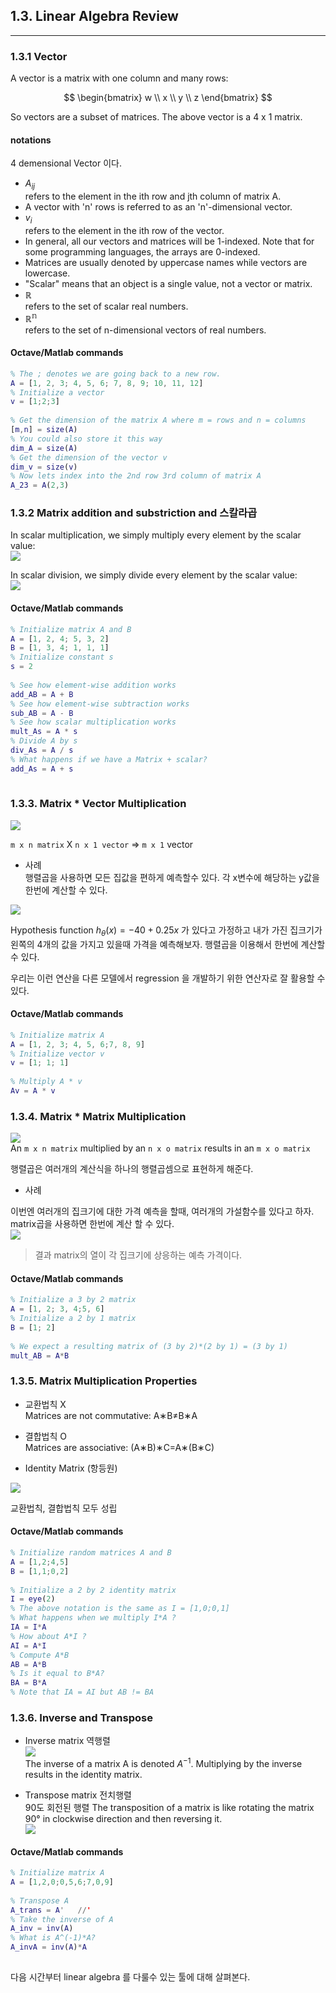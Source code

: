   
## 1.3. Linear Algebra Review    
---  
  
### 1.3.1 Vector    
  
A vector is a matrix with one column and many rows:    
  
$$  
\begin{bmatrix}    
w \\    
x \\    
y \\    
z    
\end{bmatrix}    
$$  
  
So vectors are a subset of matrices. The above vector is a 4 x 1 matrix.    
  
#### notations    
  
4 demensional Vector 이다.    
  
- $A_{ij}$    
refers to the element in the ith row and jth column of matrix A.    
- A vector with 'n' rows is referred to as an 'n'-dimensional vector.    
- $v_i$     
refers to the element in the ith row of the vector.    
- In general, all our vectors and matrices will be 1-indexed. Note that for some programming languages, the arrays are 0-indexed.    
- Matrices are usually denoted by uppercase names while vectors are lowercase.    
- "Scalar" means that an object is a single value, not a vector or matrix.    
- $\mathbb{R}$    
refers to the set of scalar real numbers.    
- $\mathbb{R^n}$    
refers to the set of n-dimensional vectors of real numbers.    
  
#### Octave/Matlab commands    
  
```matlab    
% The ; denotes we are going back to a new row.    
A = [1, 2, 3; 4, 5, 6; 7, 8, 9; 10, 11, 12]    
% Initialize a vector     
v = [1;2;3]     
    
% Get the dimension of the matrix A where m = rows and n = columns    
[m,n] = size(A)    
% You could also store it this way    
dim_A = size(A)    
% Get the dimension of the vector v     
dim_v = size(v)    
% Now lets index into the 2nd row 3rd column of matrix A    
A_23 = A(2,3)    
```  
  
### 1.3.2 Matrix addition and substriction and 스칼라곱    
  
In scalar multiplication, we simply multiply every element by the scalar value:    
![](img/scalar_mul.png)    
  
In scalar division, we simply divide every element by the scalar value:    
![](img/scalar_div.png)    
  
#### Octave/Matlab commands    
  
```matlab    
% Initialize matrix A and B     
A = [1, 2, 4; 5, 3, 2]    
B = [1, 3, 4; 1, 1, 1]    
% Initialize constant s     
s = 2    
    
% See how element-wise addition works    
add_AB = A + B     
% See how element-wise subtraction works    
sub_AB = A - B    
% See how scalar multiplication works    
mult_As = A * s    
% Divide A by s    
div_As = A / s    
% What happens if we have a Matrix + scalar?    
add_As = A + s    
    
```  
  
  
### 1.3.3. Matrix * Vector Multiplication    
  
![](img/matrix_mul.png)    
  
`m x n matrix` X `n x 1 vector` =>  `m x 1` vector    
  
- 사례     
행렬곱을 사용하면 모든 집값을 편하게 예측할수 있다.  각 x변수에 해당하는 y값을 한번에 계산할 수 있다.     
    
![](img/mat_mul_ex.png)    
  
Hypothesis function $h_\theta(x) = -40 + 0.25x$ 가 있다고 가정하고 내가 가진 집크기가 왼쪽의 4개의 값을 가지고 있을때 가격을 예측해보자. 행렬곱을 이용해서 한번에 계산할 수 있다.     
  
우리는 이런 연산을 다른 모델에서 regression 을 개발하기 위한 연산자로 잘 활용할 수 있다.     
  
  
#### Octave/Matlab commands    
  
```matlab    
% Initialize matrix A     
A = [1, 2, 3; 4, 5, 6;7, 8, 9]     
% Initialize vector v     
v = [1; 1; 1]     
    
% Multiply A * v    
Av = A * v    
```  
  
  
### 1.3.4. Matrix * Matrix Multiplication    
  
![](img/matrix_mul2.png)    
An `m x n matrix` multiplied by an `n x o matrix` results in an `m x o matrix`    
  
행렬곱은 여러개의 계산식을 하나의 행렬곱셈으로 표현하게 해준다.     
  
- 사례    
    
이번엔 여러개의 집크기에 대한 가격 예측을 할때, 여러개의 가설함수를 있다고 하자. matrix곱을 사용하면 한번에 계산 할 수 있다.     
![](img/mat_mul_ex2.png)    
> 결과 matrix의 열이 각 집크기에 상응하는 예측 가격이다.     
  
  
#### Octave/Matlab commands    
  
```matlab    
% Initialize a 3 by 2 matrix     
A = [1, 2; 3, 4;5, 6]    
% Initialize a 2 by 1 matrix     
B = [1; 2]     
    
% We expect a resulting matrix of (3 by 2)*(2 by 1) = (3 by 1)     
mult_AB = A*B    
```  
  
### 1.3.5. Matrix Multiplication Properties    
  
- 교환법칙 X    
Matrices are not commutative: A∗B≠B∗A    
- 결합법칙 O    
Matrices are associative: (A∗B)∗C=A∗(B∗C)    
    
- Identity Matrix (항등원)    
    
![](img/i_matrix.png)    
  
교환법칙, 결합법칙 모두 성립    
  
#### Octave/Matlab commands    
  
```matlab    
% Initialize random matrices A and B     
A = [1,2;4,5]    
B = [1,1;0,2]    
    
% Initialize a 2 by 2 identity matrix    
I = eye(2)    
% The above notation is the same as I = [1,0;0,1]    
% What happens when we multiply I*A ?    
IA = I*A     
% How about A*I ?    
AI = A*I     
% Compute A*B     
AB = A*B     
% Is it equal to B*A?     
BA = B*A     
% Note that IA = AI but AB != BA    
```  
  
### 1.3.6. Inverse and Transpose    
  
- Inverse matrix 역행렬    
![](img/inverse_matrix.png)    
The inverse of a matrix A is denoted $A^{-1}$. Multiplying by the inverse results in the identity matrix.    
    
- Transpose matrix 전치행렬    
90도 회전된 행렬 The transposition of a matrix is like rotating the matrix 90° in clockwise direction and then reversing it.     
![](img/transpose.png)    
    
#### Octave/Matlab commands    
  
```matlab    
% Initialize matrix A     
A = [1,2,0;0,5,6;7,0,9]    
    
% Transpose A     
A_trans = A'   //'    
% Take the inverse of A     
A_inv = inv(A)    
% What is A^(-1)*A?     
A_invA = inv(A)*A    
    
```  
  
다음 시간부터 linear algebra 를 다룰수 있는 툴에 대해 살펴본다.     
  
